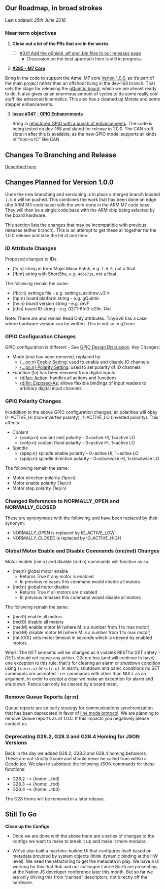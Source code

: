 ## Our Roadmap, in broad strokes

Last updated: *25th June 2018*

### Near term objectives

1. **Close out a lot of the PRs that are in the works**

    - [ ] [#341 Add the gShield .elf and .bin files to our releases page](https://github.com/synthetos/g2/pull/341)
      * Discussion on the best approach here is still in progress.

2. **[#285 - M7 Core](https://github.com/synthetos/g2/pull/285)**

Bring in the code to support the Atmel M7 core [Verion 1.0.0](#changes-planned-for-version-100), so it’s part of the main project rather than an offshoot living in the dev-168 branch. That sets the stage for releasing the [gQuintic board](gquintic-specs), which we are almost ready to do. It also gives us an enormous amount of cycles to do some really cool stuff like advanced kinematics. This also has a cleaned up Motate and some stepper enhancements.

3. **[Issue #347 - GPIO Enhancements](https://github.com/synthetos/g2/issues/347)**

    Bring in [refactored GPIO with a bunch of enhancements](gpio-design-discussion). The code is being tested on dev-168 and slated for release in 1.0.0. The CAN stuff slots in after this is available, as the new GPIO model supports all kinds of “non-io IO” like CAN.

## Changes To Branching and Release
[Described here](branching-and-release)

## Changes Planned for Version 1.0.0 
Once the new branching and versioning is in place a merged branch labeled `1.0.0` will be pushed. This combines the work that has been done on edge (the ARM M3 code base) with the work done in the ARM M7 code base. They will then be a single code base with the ARM chip being selected by the board hardware.

This section lists the changes that may be incompatible with previous releases (either branch). This is an attempt to get these all together for the 1.0.0 release and take the hit at one time.

### ID Attribute Changes
Proposed changes to IDs:
* {fv:n} string in form Major.Minor.Patch, e.g. `1.0.0`, not a float
* {fb:n} string with ShortSha, e.g. `49b671a`, not a float

The following remain the same:
* {fbc:n} settings file - e.g. settings_axidraw_v3.h
* {hp:n} board platform string - e.g. gQuintic
* {hv:n} board version string - e.g. revF
* {id:n} board ID string - e.g. 0271-6fd3-e29c-14d

Note: These are and remain Read Only attributes. TinyGv8 has a case where hardware version can be written. This in not so in g2core.

### GPIO Configuration Changes
GPIO configuration is different - See [GPIO Design Discussion](GPIO-Design-Discussion/_edit). Key Changes:
* Mode (mo) has been removed, replaced by:
  * [{...en:n} Enable Setting](gpio-primitives#enn-enable-setting): used to enable and disable IO channels
  * [{...po:n} Polarity Setting](gpio-primitives#pon-polarity-setting): used to set polarity of IO channels
* Function (fn) has been removed from digital inputs:
  * [{di1ac: Action](gpio-primitives#digital-input-configuration-values): handles all actions and functions
  * [{di1in: Exposed-As](gpio-primitives#digital-input-configuration-values): allows flexible bindings of input readers to arbitrary digital input channels

### GPIO Polarity Changes
In addition to the above GPIO configuration changes, all polarities will obey 0=ACTIVE_HI (non-inverted polarity), 1=ACTIVE_LO (inverted polarity). This affects: 
* Coolant
  * {comp:n} coolant mist polarity - 0=active HI, 1=active LO
  * {cofp:n} coolant flood polarity - 0=active HI, 1=active LO
* Spindle
  * {spep:n} spindle enable polarity - 0=active HI, 1=active LO
  * {spdp:n} spindle direction polarity - 0=clockwise HI, 1=clockwise LO

The following remain the same:
* Motor direction polarity {1po:n}
* Motor enable polarity {1ep:n}
* Motor step polarity {1ep:n}

### Changed References to NORMALLY_OPEN and NORMALLY_CLOSED
These are synonymous with the following, and have been replaced by their synonym:
* NORMALLY_OPEN is replaced by IO_ACTIVE_LOW
* NORMALLY_CLOSED is replaced by IO_ACTIVE_HIGH

### Global Motor Enable and Disable Commands (me/md) Changes
Motor enable {me:n} and disable {md:n} commands will function as so:
* {me:n} global motor enable
    * Returns True if any motor is enabled
    * In previous releases this command would enable all motors
* {md:n} global motor disable
    * Returns True if all motors are disabled
    * In previous releases this command would disable all motors

The following remain the same:
* {me:0} enable all motors
* {md:0} disable all motors
* {me:M} enable motor M (where M is a number from 1 to max motor)
* {md:M} disable motor M (where M is a number from 1 to max motor)
* {mt:XXX} sets motor timeout in seconds which is obeyed by enabled motors

Why?: The GET semantic will be changed as it violates RESTful GET safety - GETs should not cause any action. G2core has (and will continue to have) one exception to this rule: that's for clearing an alarm or shutdown condition using `{clear:n}` or `{clr:n}`. In alarm, shutdown and panic conditions no SET commands are accepted - i.e. commands with other than NULL as an argument. In order to accept a clear we make an exception for alarm and shutdown. Panics can only be cleared by a board reset.

### Remove Queue Reports {qr:n}
Queue reports are an early strategy for communications synchronization that has been deprecated in favor of [line mode protocol](g2core-Communications#line-mode-protocol). We are planning to remove Queue reports as of 1.0.0. If this impacts you negatively please contact us. 

### Deprecating G28.2, G28.3 and G28.4 Homing for JSON Versions
Back in the day we added G28.2, G28.3 and G28.4 homing behaviors. These are not strictly Gcode and should never be called from within a Gcode job. We plan to substitute the following JSON commands for these functions:
* G28.2 --> {home:...tbd}
* G28.3 --> {home:...tbd}
* G28.4 --> {home:...tbd}

The G28 forms will be removed in a later release.

## Still To Go
**Clean up the Configs**

* Once we are done with the above there are a series of changes to the configs we want to make to break it up and make it more modular.

* We've also built a machine-builder UI that configures itself based on metadata provided by system objects (think dynamic binding at the HW level). We need the refactoring to get the metadata in play. We have a UI working for this that Rob and our colleague Laurie Barth are presenting at the Nation JS developer conference later this month. But so far we are only driving this from “canned” descriptors, not directly off the hardware.